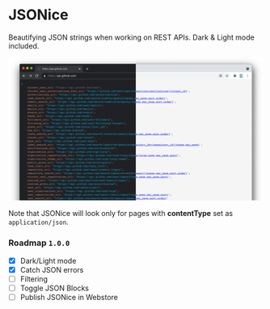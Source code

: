 # JSONice
Beautifying JSON strings when working on REST APIs. Dark &amp; Light mode included.

![Landing page of WikiPeep](.github/jsonice-screen.png)

Note that JSONice will look only for pages with **contentType** set as <code>application/json</code>.

### Roadmap <code>1.0.0</code>
- [x] Dark/Light mode
- [x] Catch JSON errors
- [ ] Filtering
- [ ] Toggle JSON Blocks
- [ ] Publish JSONice in Webstore
